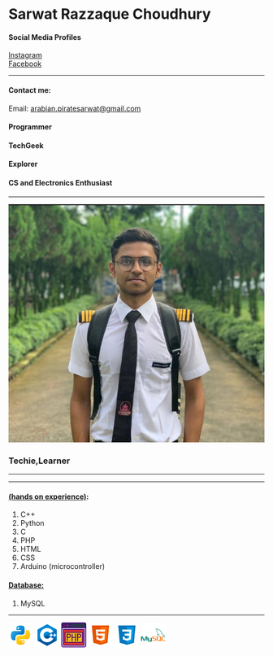 <!--markdown course for my github profile-->

# Sarwat Razzaque Choudhury<br>
<!--instagram profile-->
#### <bold>Social Media Profiles</bold>
[Instagram](https://www.instagram.com/sarwat_razzaque_chy/)  
[Facebook](https://www.facebook.com/sarwat.razzaquechy/)
<hr>

#### <bold>Contact me:
Email: arabian.piratesarwat@gmail.com
</bold>

#### Programmer  <!--here two spaces have been included to create a new line, this is the way to create new line in markdown-->
#### TechGeek
#### Explorer
####
#### CS and Electronics Enthusiast
<hr> 

![profile](./images/profile.png)


### <p>Techie,Learner</p>
<hr>  

<hr>

#### <bold><u>(hands on experience)</u></bold>:
1. C++
2. Python
3. C
4. PHP
5. HTML
6. CSS
7. Arduino (microcontroller)
#### <bold><u>Database:</u></bold>
1. MySQL
<hr>

![python](./images/python_icon.png)
![c++](./images/c++_logo.png)
![php](./images/php_logo.png)
![html](./images/html_logo.png)
![css](./images/css_logo.png)
![mysql](./images/mysql_logo.png)

<!-- ![arduino](./images/arduino_logo.png) -->




